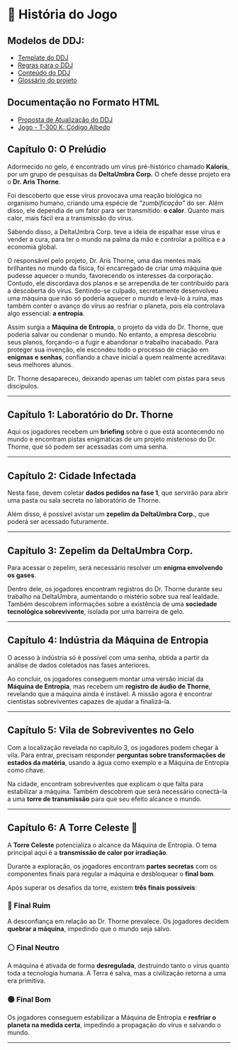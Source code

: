 # 📖 História do Jogo

## Modelos de DDJ:
- [Template do DDJ](/docs/DDJ.md)
- [Regras para o DDJ](/docs/regras.md)
- [Conteúdo do DDJ](/docs/conteudo.md)
- [Glossário do projeto](/docs/glossario.md)

## Documentação no Formato HTML
- [Proposta de Atualização do DDJ](/html/Proposta_DDJ.html)
- [Jogo - T-300 K: Código Albedo](/html/Projeto_T-300_K_Codigo_Albedo.html)

## Capítulo 0: O Prelúdio  

Adormecido no gelo, é encontrado um vírus pré-histórico chamado **Kaloris**, por um grupo de pesquisas da **DeltaUmbra Corp.** O chefe desse projeto era o **Dr. Aris Thorne**.  

Foi descoberto que esse vírus provocava uma reação biológica no organismo humano, criando uma espécie de *“zumbificação”* do ser. Além disso, ele dependia de um fator para ser transmitido: **o calor**. Quanto mais calor, mais fácil era a transmissão do vírus.  

Sabendo disso, a DeltaUmbra Corp. teve a ideia de espalhar esse vírus e vender a cura, para ter o mundo na palma da mão e controlar a política e a economia global.  

O responsável pelo projeto, Dr. Aris Thorne, uma das mentes mais brilhantes no mundo da física, foi encarregado de criar uma máquina que pudesse aquecer o mundo, favorecendo os interesses da corporação. Contudo, ele discordava dos planos e se arrependia de ter contribuído para a descoberta do vírus. Sentindo-se culpado, secretamente desenvolveu uma máquina que não só poderia aquecer o mundo e levá-lo à ruína, mas também conter o avanço do vírus ao resfriar o planeta, pois ela controlava algo essencial: **a entropia**.  

Assim surgia a **Máquina de Entropia**, o projeto da vida do Dr. Thorne, que poderia salvar ou condenar o mundo. No entanto, a empresa descobriu seus planos, forçando-o a fugir e abandonar o trabalho inacabado. Para proteger sua invenção, ele escondeu todo o processo de criação em **enigmas e senhas**, confiando a chave inicial a quem realmente acreditava: seus melhores alunos.  

Dr. Thorne desapareceu, deixando apenas um tablet com pistas para seus discípulos.  

---

## Capítulo 1: Laboratório do Dr. Thorne  

Aqui os jogadores recebem um **briefing** sobre o que está acontecendo no mundo e encontram pistas enigmáticas de um projeto misterioso do Dr. Thorne, que só podem ser acessadas com uma senha.  

---

## Capítulo 2: Cidade Infectada  

Nesta fase, devem coletar **dados pedidos na fase 1**, que servirão para abrir uma pasta ou sala secreta no laboratório de Thorne.  

Além disso, é possível avistar um **zepelim da DeltaUmbra Corp.**, que poderá ser acessado futuramente.  

---

## Capítulo 3: Zepelim da DeltaUmbra Corp.  

Para acessar o zepelim, será necessário resolver um **enigma envolvendo os gases**.  

Dentro dele, os jogadores encontram registros do Dr. Thorne durante seu trabalho na DeltaUmbra, aumentando o mistério sobre sua real lealdade. Também descobrem informações sobre a existência de uma **sociedade tecnológica sobrevivente**, isolada por uma barreira de gelo.  

---

## Capítulo 4: Indústria da Máquina de Entropia  

O acesso à indústria só é possível com uma senha, obtida a partir da análise de dados coletados nas fases anteriores.  

Ao concluir, os jogadores conseguem montar uma versão inicial da **Máquina de Entropia**, mas recebem um **registro de áudio de Thorne**, revelando que a máquina ainda é instável. A missão agora é encontrar cientistas sobreviventes capazes de ajudar a finalizá-la.  

---

## Capítulo 5: Vila de Sobreviventes no Gelo  

Com a localização revelada no capítulo 3, os jogadores podem chegar à vila. Para entrar, precisam responder **perguntas sobre transformações de estados da matéria**, usando a água como exemplo e a Máquina de Entropia como chave.  

Na cidade, encontram sobreviventes que explicam o que falta para estabilizar a máquina. Também descobrem que será necessário conectá-la a uma **torre de transmissão** para que seu efeito alcance o mundo.  

---

## Capítulo 6: A Torre Celeste 🌌  

A **Torre Celeste** potencializa o alcance da Máquina de Entropia. O tema principal aqui é a **transmissão de calor por irradiação**.  

Durante a exploração, os jogadores encontram **partes secretas** com os componentes finais para regular a máquina e desbloquear o **final bom**.  

Após superar os desafios da torre, existem **três finais possíveis**:  

### 🔴 Final Ruim  
A desconfiança em relação ao Dr. Thorne prevalece. Os jogadores decidem **quebrar a máquina**, impedindo que o mundo seja salvo.  

### ⚪ Final Neutro  
A máquina é ativada de forma **desregulada**, destruindo tanto o vírus quanto toda a tecnologia humana. A Terra é salva, mas a civilização retorna a uma era primitiva.  

### 🟢 Final Bom  
Os jogadores conseguem estabilizar a Máquina de Entropia e **resfriar o planeta na medida certa**, impedindo a propagação do vírus e salvando o mundo.  

---
